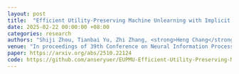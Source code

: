 ```yaml
---
layout: post
title:  "Efficient Utility-Preserving Machine Unlearning with Implicit Gradient Surgery"
date: 2025-02-22 00:00:00 +08:00
categories: research
authors: "Shiji Zhou, Tianbai Yu, Zhi Zhang, <strong>Heng Chang</strong>, Xiao Zhou, Dong Wu, Han Zhao"
venue: "In proceedings of 39th Conference on Neural Information Processing Systems (<strong>NeurIPS</strong>)"
paper: https://arxiv.org/abs/2510.22124
code: https://github.com/anseryuer/EUPMU-Efficient-Utility-Preserving-Machine-Unlearning
---
```


